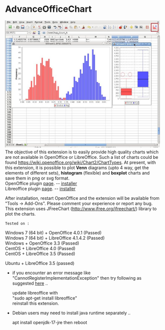 # AdvanceOfficeChart
![img](AOC_Screenshot.jpg)  
  The objective of this extension is to easily provide high quality charts which are not available in OpenOffice or LibreOffice. Such a list of charts could be found https://wiki.openoffice.org/wiki/Chart2/ChartTypes.  At present, with this extension, it is possible to plot **Venn** diagrams (upto 4 way, get the elements of different sets), **histogram** (flexible) and **boxplot** charts and save them in png or svg format.  
  OpenOffice plugin [page](https://extensions.openoffice.org/en/project/advance-office-chart). -- [installer](https://github.com/vondoRishi/AdvanceOfficeChart/blob/master/AOC_Open_0.2.2.oxt) <br>
  Libreoffice plugin [page](https://extensions.libreoffice.org/extensions/advance-office-chart-1). -- [installer](https://github.com/vondoRishi/AdvanceOfficeChart/blob/master/AOC_Libre_0.2.2.oxt)
  
  After installation, restart OpenOffice and the extension will be available from "Tools -> Add-Ons".  Please comment your experience or report any bug.  
  This extension uses JFreeChart (http://www.jfree.org/jfreechart/) library to plot the charts.  
        
    Tested on : 
Windows 7 (64 bit) + OpenOffice 4.0.1 (Passed)  <br>
Windows 7 (64 bit) + LibreOffice 4.1.4.2 (Passed)  <br>
Windows + OpenOffice 3.3 (Passed)  <br>
CentOS + LibreOffice 4.0 (Passed)  <br>
CentOS + LibreOffice 3.5 (Passed)  <br>

Ubuntu + LibreOffice 3.5 (passed)   <br>

* if you encounter an error message like "CannotRegisterImplementationException" then try following as suggested [here](http://sourceforge.net/apps/trac/comppad/wiki/FrequentlyAskedQuestions#OninstallationIgetCannotRegisterImplementationExceptionerror) .. 

  update libreoffice with   
  "sudo apt-get install libreoffice"  
  reinstall this extension.  
* Debian users may need to install java runtime separately ..

    apt install openjdk-17-jre 
    then reboot 

